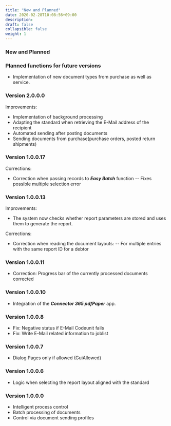 ```yaml
---
title: "New and Planned"
date: 2020-02-28T10:08:56+09:00
description: 
draft: false
collapsible: false
weight: 1
---
```


### New and Planned

### Planned functions for future versions
- Implementation of new document types from purchase as well as service.

### Version 2.0.0.0
Improvements:
 - Implementation of background processing
 - Adapting the standard when retrieving the E-Mail address of the recipient
 - Automated sending after posting documents 
 - Sending documents from purchase(purchase orders, posted return shipments)

### Version 1.0.0.17
Corrections:
 - Correction when passing records to ***Easy Batch*** function
   -- Fixes possible multiple selection error

### Version 1.0.0.13
Improvements:
 - The system now checks whether report parameters are stored and uses them to generate the report.

Corrections:
 - Correction when reading the document layouts:
  -- For multiple entries with the same report ID for a debtor

### Version 1.0.0.11
- Correction: Progress bar of the currently processed documents corrected

### Version 1.0.0.10
- Integration of the ***Connector 365 pdfPaper*** app.

### Version 1.0.0.8
- Fix: Negative status if E-Mail Codeunit fails 
- Fix: Write E-Mail related information to joblist

### Version 1.0.0.7
- Dialog Pages only if allowed (GuiAllowed)

### Version 1.0.0.6
- Logic when selecting the report layout aligned with the standard

### Version 1.0.0.0
- Intelligent process control
- Batch processing of documents
- Control via document sending profiles